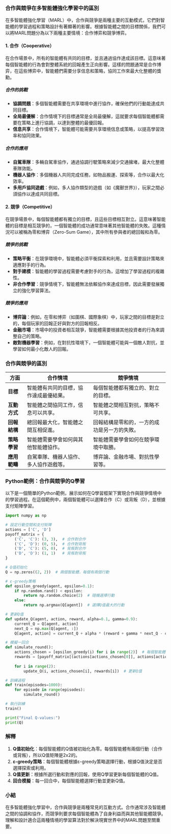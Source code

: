 ### 合作與競爭在多智能體強化學習中的區別

在多智能體強化學習（MARL）中，合作與競爭是兩種主要的互動模式，它們對智能體的學習過程和策略設計有著顯著的影響。根據智能體之間的目標關係，我們可以將MARL問題分為以下兩種主要情境：合作博弈和競爭博弈。

#### 1. **合作（Cooperative）**
在合作場景中，所有的智能體有共同的目標，並且通過協作達成該目標。這意味著每個智能體的行為會對整體系統的回報產生正向影響。這樣的問題通常是合作博弈，在這些博弈中，智能體們需要分享信息和策略，協同工作來最大化整體的獎勳。

##### 合作的挑戰
- **協調問題**：多個智能體需要在共享環境中進行協作，確保他們的行動能達成共同目標。
- **全局最優解**：合作情境下的目標通常是全局最優解，這就要求每個智能體都需要在策略上進行協調，以達到整體的最優回報。
- **信息共享**：合作情境下，智能體可能需要共享環境信息或策略，以提高學習效率和協同效果。

##### 合作的應用
- **自駕車隊**：多輛自駕車協作，通過協調行駛策略來減少交通擁堵，最大化整體車隊效能。
- **機器人協作**：多個機器人共同完成任務，如物品搬運、探索等，合作以最大化效率。
- **多用戶協同遊戲**：例如，多人協作類型的遊戲（如《魔獸世界》），玩家之間必須協作以達成共同目標。

#### 2. **競爭（Competitive）**
在競爭場景中，每個智能體都有獨立的目標，且這些目標相互對立。這意味著智能體的目標是相互競爭的，一個智能體的成功通常意味著其他智能體的失敗。這種情況可以被稱為零和博弈（Zero-Sum Game），其中所有參與者的總回報和為零。

##### 競爭的挑戰
- **策略平衡**：在競爭環境中，智能體必須平衡探索和利用，並且需要設計策略來適應對手的行為。
- **對手建模**：智能體的學習過程需要考慮對手的行為，這增加了學習過程的複雜性。
- **非合作學習**：競爭情境下，智能體無法依賴協作來達成目標，因此需要發展獨立的強化學習算法。

##### 競爭的應用
- **博弈論**：例如，在零和博弈（如圍棋、國際象棋）中，玩家之間的目標是對立的，每個玩家的回報正好與對方的回報相反。
- **金融市場**：市場中的投資者相互競爭，智能體需要根據其他投資者的行為來調整自己的策略。
- **敵對機器學習**：例如，在對抗性環境下，一個智能體可能與一個敵人對抗，並學習如何最小化敵人的回報。

### 合作與競爭的區別

| 方面           | 合作情境                                 | 競爭情境                                |
|----------------|------------------------------------------|-----------------------------------------|
| **目標**       | 智能體有共同的目標，協作達成最優結果。     | 每個智能體都有獨立的、對立的目標。       |
| **互動方式**   | 智能體之間協同工作，信息可以共享。         | 智能體之間相互對抗，策略不可共享。       |
| **回報結構**   | 總回報最大化，智能體之間互相促進。         | 回報結構是零和的，一方的成功是另一方的失敗。|
| **策略學習**   | 智能體需要學會如何與其他智能體協作。       | 智能體需要學會如何在競爭環境中取勝。     |
| **應用範疇**   | 自駕車隊、機器人協作、多人協作遊戲等。     | 博弈論、金融市場、對抗性學習等。         |

### Python範例：合作與競爭的Q學習

以下是一個簡單的Python範例，展示如何在Q學習框架下實現合作與競爭情境中的學習過程。在這個範例中，兩個智能體可以選擇合作（C）或背叛（D），並根據支付矩陣學習。

```python
import numpy as np

# 設定行動空間和支付矩陣
actions = ['C', 'D']
payoff_matrix = {
    ('C', 'C'): (3, 3),  # 合作對合作
    ('C', 'D'): (0, 5),  # 合作對背叛
    ('D', 'C'): (5, 0),  # 背叛對合作
    ('D', 'D'): (1, 1)   # 背叛對背叛
}

# Q值初始化
Q = np.zeros((2, 2))  # 兩個智能體，每個有兩個行動

# ε-greedy策略
def epsilon_greedy(agent, epsilon=0.1):
    if np.random.rand() < epsilon:
        return np.random.choice(2)  # 隨機選擇行動
    else:
        return np.argmax(Q[agent])  # 選擇Q值最大的行動

# 更新Q值
def update_Q(agent, action, reward, alpha=0.1, gamma=0.9):
    current_Q = Q[agent, action]
    next_Q = np.max(Q[agent, :])
    Q[agent, action] = current_Q + alpha * (reward + gamma * next_Q - current_Q)

# 模擬一回合
def simulate_round():
    actions_chosen = [epsilon_greedy(i) for i in range(2)]  # 每個智能體選擇行動
    rewards = [payoff_matrix[(actions[actions_chosen[0]], actions[actions_chosen[1]])][i] for i in range(2)]
    
    for i in range(2):
        update_Q(i, actions_chosen[i], rewards[i])  # 更新Q值

# 訓練過程
def train(episodes=1000):
    for episode in range(episodes):
        simulate_round()

# 執行訓練
train()

print("Final Q-values:")
print(Q)
```

### 解釋
1. **Q值初始化**：每個智能體的Q值被初始化為零。每個智能體有兩個行動（合作或背叛），所以Q值矩陣是2x2的。
2. **ε-greedy策略**：每個智能體根據ε-greedy策略選擇行動，根據Q值決定是否選擇探索或利用。
3. **Q值更新**：根據所選行動和對應的回報，使用Q學習更新每個智能體的Q值。
4. **回合模擬**：每一回合中，每個智能體選擇行動並更新Q值。

### 小結

在多智能體強化學習中，合作與競爭是兩種常見的互動方式。合作通常涉及智能體之間的協調和協作，而競爭則要求每個智能體為了自身利益而與其他智能體競爭。理解和設計適合這兩種情境的學習算法對於解決現實世界中的MARL問題至關重要。